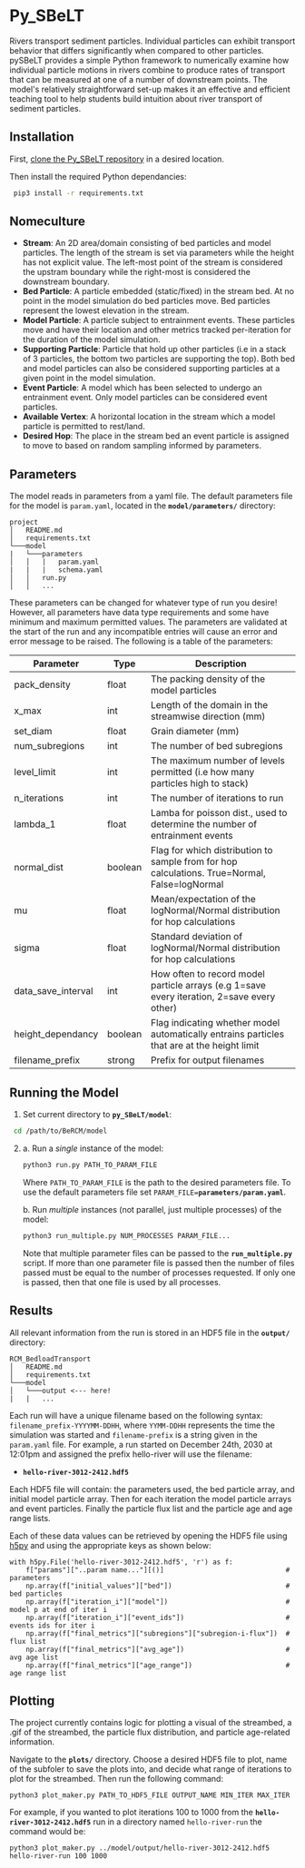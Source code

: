 # Py_SBeLT

Rivers transport sediment particles. Individual particles can exhibit transport behavior that differs significantly when compared to other particles. pySBeLT provides a simple Python framework to numerically examine how individual particle motions in rivers combine to produce rates of transport that can be measured at one of a number of downstream points. The model's relatively straightforward set-up makes it an effective and efficient teaching tool to help students build intuition about river transport of sediment particles.

## Installation

First, [clone the Py_SBeLT repository](https://docs.github.com/en/repositories/creating-and-managing-repositories/cloning-a-repository) in a desired location.

Then install the required Python dependancies:

```bash
 pip3 install -r requirements.txt
```

## Nomeculture

- **Stream**: An 2D area/domain consisting of bed particles and model particles. The length of the stream is set via parameters while the height has not explicit value. The left-most point of the stream is considered the upstram boundary while the right-most is considered the downstream boundary.
- **Bed Particle**: A particle embedded (static/fixed) in the stream bed. At no point in the model simulation do bed particles move. Bed particles represent the lowest elevation in the stream.
- **Model Particle**: A particle subject to entrainment events. These particles move and have their location and other metrics tracked per-iteration for the duration of the model simulation.
- **Supporting Particle**: Particle that hold up other particles (i.e in a stack of 3 particles, the bottom two particles are supporting the top). Both bed and model particles can also be considered supporting particles at a given point in the model simulation.
- **Event Particle**: A model which has been selected to undergo an entrainment event. Only model particles can be considered event particles.
- **Available Vertex**: A horizontal location in the stream which a model particle is permitted to rest/land.
- **Desired Hop**: The place in the stream bed an event particle is assigned to move to based on random sampling informed by parameters.

## Parameters

The model reads in parameters from a yaml file. The default parameters file for the model is `param.yaml`, located in the **`model/parameters/`** directory:

```
project
│   README.md
│   requirements.txt
└───model
|   └───parameters
│   │   |   param.yaml
|   |   |   schema.yaml
│   │   run.py
│   │   ...
```

These parameters can be changed for whatever type of run you desire! However, all parameters have data type requirements and some have minimum and maximum permitted values. The parameters are validated at the start of the run and any incompatible entries will cause an error and error message to be raised. The following is a table of the parameters:

| Parameter | Type |Description |
| ----------- | ------- | ----------- |
| pack_density | float | The packing density of the model particles |
| x_max | int |Length of the domain in the streamwise direction (mm) |
| set_diam | float |Grain diameter (mm) |
| num_subregions | int | The number of bed subregions |
| level_limit | int | The maximum number of levels permitted (i.e how many particles high to stack)  |
| n_iterations | int | The number of iterations to run |
| lambda_1 | float | Lamba for poisson dist., used to determine the number of entrainment events |
| normal_dist | boolean |Flag for which distribution to sample from for hop calculations. True=Normal, False=logNormal |
| mu | float |Mean/expectation of the logNormal/Normal distribution for hop calculations |
| sigma | float |Standard deviation of logNormal/Normal distribution for hop calculations|
| data_save_interval | int | How often to record model particle arrays (e.g 1=save every iteration, 2=save every other) |
| height_dependancy | boolean | Flag indicating whether model automatically entrains particles that are at the height limit |
| filename_prefix | strong | Prefix for output filenames |

## Running the Model

1. Set current directory to **`py_SBeLT/model`**:

```bash
 cd /path/to/BeRCM/model
```

2. 
    a. Run a _single_ instance of the model:

    ```bash
    python3 run.py PATH_TO_PARAM_FILE
    ```

    Where `PATH_TO_PARAM_FILE` is the path to the desired parameters file. To use the default parameters file set `PARAM_FILE=`**`parameters/param.yaml`**.

    b. Run _multiple_ instances (not parallel, just multiple processes) of the model:

    ```bash
    python3 run_multiple.py NUM_PROCESSES PARAM_FILE...
    ```

    Note that multiple parameter files can be passed to the **`run_multiple.py`** script. If more than one parameter file is passed then the number of files passed must be equal to the number of processes requested. If only one is passed, then that one file is used by all processes.

## Results

All relevant information from the run is stored in an HDF5 file in the **`output/`** directory:

```
RCM_BedloadTransport
│   README.md
│   requirements.txt
└───model
│   └───output <--- here!
|   |   ...
```

Each run will have a unique filename based on the following syntax: `filename_prefix-YYYYMM-DDHH`, where `YYMM-DDHH` represents the time the simulation was started and `filename-prefix` is a string given in the `param.yaml` file. For example, a run started on December 24th, 2030 at 12:01pm and assigned the prefix hello-river will use the filename:

- **`hello-river-3012-2412.hdf5`**

Each HDF5 file will contain: the parameters used, the bed particle array, and initial model particle array. Then for each iteration the model particle arrays and event particles. Finally the particle flux list and the particle age and age range lists.

Each of these data values can be retrieved by opening the HDF5 file using [h5py](https://docs.h5py.org/en/stable/) and using the appropriate keys as shown below:

```{python3}
with h5py.File('hello-river-3012-2412.hdf5', 'r') as f:
    f["params"]["..param name..."][()]                              # parameters
    np.array(f["initial_values"]["bed"])                            # bed particles
    np.array(f["iteration_i"]["model"])                             # model p at end of iter i
    np.array(f["iteration_i"]["event_ids"])                         # events ids for iter i
    np.array(f["final_metrics"]["subregions"]["subregion-i-flux"])  # flux list
    np.array(f["final_metrics"]["avg_age"])                         # avg age list
    np.array(f["final_metrics"]["age_range"])                       # age range list
```

## Plotting

The project currently contains logic for plotting a visual of the streambed, a .gif of the streambed, the particle flux distribution, and particle age-related information.

Navigate to the **`plots/`** directory. Choose a desired HDF5 file to plot, name of the subfoler to save the plots into, and decide what range of iterations to plot for the streambed. Then run the following command:

```{bash}
python3 plot_maker.py PATH_TO_HDF5_FILE OUTPUT_NAME MIN_ITER MAX_ITER
```

For example, if you wanted to plot iterations 100 to 1000 from the **`hello-river-3012-2412.hdf5`** run in a directory named `hello-river-run` the command would be:

```{bash}
python3 plot_maker.py ../model/output/hello-river-3012-2412.hdf5 hello-river-run 100 1000
```

<!-- Embed a gif here as an example/motivation -->
